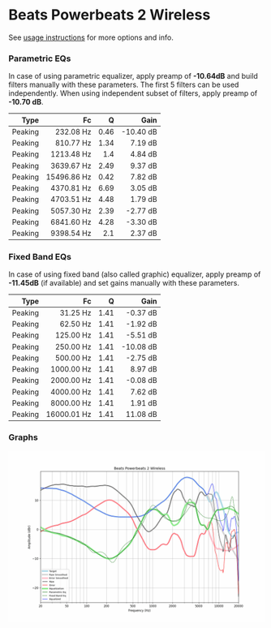 # Beats Powerbeats 2 Wireless
See [usage instructions](https://github.com/jaakkopasanen/AutoEq#usage) for more options and info.

### Parametric EQs
In case of using parametric equalizer, apply preamp of **-10.64dB** and build filters manually
with these parameters. The first 5 filters can be used independently.
When using independent subset of filters, apply preamp of **-10.70 dB**.

| Type    | Fc          |    Q | Gain      |
|--------:|------------:|-----:|----------:|
| Peaking | 232.08 Hz   | 0.46 | -10.40 dB |
| Peaking | 810.77 Hz   | 1.34 | 7.19 dB   |
| Peaking | 1213.48 Hz  | 1.4  | 4.84 dB   |
| Peaking | 3639.67 Hz  | 2.49 | 9.37 dB   |
| Peaking | 15496.86 Hz | 0.42 | 7.82 dB   |
| Peaking | 4370.81 Hz  | 6.69 | 3.05 dB   |
| Peaking | 4703.51 Hz  | 4.48 | 1.79 dB   |
| Peaking | 5057.30 Hz  | 2.39 | -2.77 dB  |
| Peaking | 6841.60 Hz  | 4.28 | -3.30 dB  |
| Peaking | 9398.54 Hz  | 2.1  | 2.37 dB   |

### Fixed Band EQs
In case of using fixed band (also called graphic) equalizer, apply preamp of **-11.45dB**
(if available) and set gains manually with these parameters.

| Type    | Fc          |    Q | Gain      |
|--------:|------------:|-----:|----------:|
| Peaking | 31.25 Hz    | 1.41 | -0.37 dB  |
| Peaking | 62.50 Hz    | 1.41 | -1.92 dB  |
| Peaking | 125.00 Hz   | 1.41 | -5.51 dB  |
| Peaking | 250.00 Hz   | 1.41 | -10.08 dB |
| Peaking | 500.00 Hz   | 1.41 | -2.75 dB  |
| Peaking | 1000.00 Hz  | 1.41 | 8.97 dB   |
| Peaking | 2000.00 Hz  | 1.41 | -0.08 dB  |
| Peaking | 4000.00 Hz  | 1.41 | 7.62 dB   |
| Peaking | 8000.00 Hz  | 1.41 | 1.91 dB   |
| Peaking | 16000.01 Hz | 1.41 | 11.08 dB  |

### Graphs
![](./Beats%20Powerbeats%202%20Wireless.png)